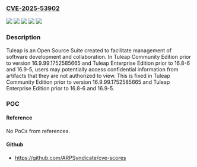 ### [CVE-2025-53902](https://cve.mitre.org/cgi-bin/cvename.cgi?name=CVE-2025-53902)
![](https://img.shields.io/static/v1?label=Product&message=tuleap&color=blue)
![](https://img.shields.io/static/v1?label=Version&message=Tuleap%20Community%20Edition%20%3C%2016.9.99.1752585665%20&color=brightgreen)
![](https://img.shields.io/static/v1?label=Version&message=Tuleap%20Enterprise%20Edition%20%3C%2016.8-6%20&color=brightgreen)
![](https://img.shields.io/static/v1?label=Version&message=Tuleap%20Enterprise%20Edition%20%3E%3D%2016.9%2C%20%3C%2016.9-5%20&color=brightgreen)
![](https://img.shields.io/static/v1?label=Vulnerability&message=CWE-863%3A%20Incorrect%20Authorization&color=brightgreen)

### Description

Tuleap is an Open Source Suite created to facilitate management of software development and collaboration. In Tuleap Community Edition prior to version 16.9.99.1752585665 and Tuleap Enterprise Edition prior to 16.8-6 and 16.9-5, users may potentially access confidential information from artifacts that they are not authorized to view. This is fixed in Tuleap Community Edition prior to version 16.9.99.1752585665 and Tuleap Enterprise Edition prior to 16.8-6 and 16.9-5.

### POC

#### Reference
No PoCs from references.

#### Github
- https://github.com/ARPSyndicate/cve-scores

